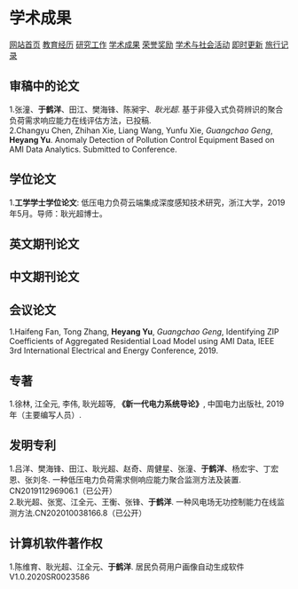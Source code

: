 # 学术成果
<a href="/index.html">网站首页</a>
<a href="/jiaoyu.html">教育经历</a>
<a href="/yanjiugongzuo.html">研究工作</a>
<a href="/xueshuchengguo.html">学术成果</a>
<a href="/rongyujiangli.html">荣誉奖励</a>
<a href="/xueshuhuodong.html">学术与社会活动</a>
<a href="/jishigengxin.html">即时更新</a>
<a href="/qita.html">旅行记录</a>

## 审稿中的论文
1.张潼、**于鹤洋**、田江、樊海锋、陈昶宇、*耿光超*. 基于非侵入式负荷辨识的聚合负荷需求响应能力在线评估方法，已投稿.
<br/>2.Changyu Chen, Zhihan Xie, Liang Wang, Yunfu Xie, *Guangchao Geng*, **Heyang Yu**. Anomaly Detection of Pollution Control Equipment Based on AMI Data Analytics. Submitted to Conference.

## 学位论文
1.**工学学士学位论文**: 低压电力负荷云端集成深度感知技术研究，浙江大学，2019年5月。导师：耿光超博士。

## 英文期刊论文

## 中文期刊论文

## 会议论文
1.Haifeng Fan, Tong Zhang, **Heyang Yu**, *Guangchao Geng*, Identifying ZIP Coefficients of Aggregated Residential Load Model using AMI Data, IEEE 3rd International Electrical and Energy Conference, 2019.

## 专著
1.徐林, 江全元, 李伟, 耿光超等, **《新一代电力系统导论》**, 中国电力出版社, 2019年（主要编写人员）.

## 发明专利
1.吕洋、樊海锋、田江、耿光超、赵奇、周健星、张潼、**于鹤洋**、杨宏宇、丁宏恩、张刘冬. 一种低压电力负荷需求侧响应能力聚合监测方法及装置. CN201911296906.1（已公开）
<br/>2.耿光超、张宽、江全元、王衡、张锋、**于鹤洋**. 一种风电场无功控制能力在线监测方法.CN202010038166.8（已公开）

## 计算机软件著作权
1.陈维育、耿光超、江全元、**于鹤洋**. 居民负荷用户画像自动生成软件V1.0.2020SR0023586

